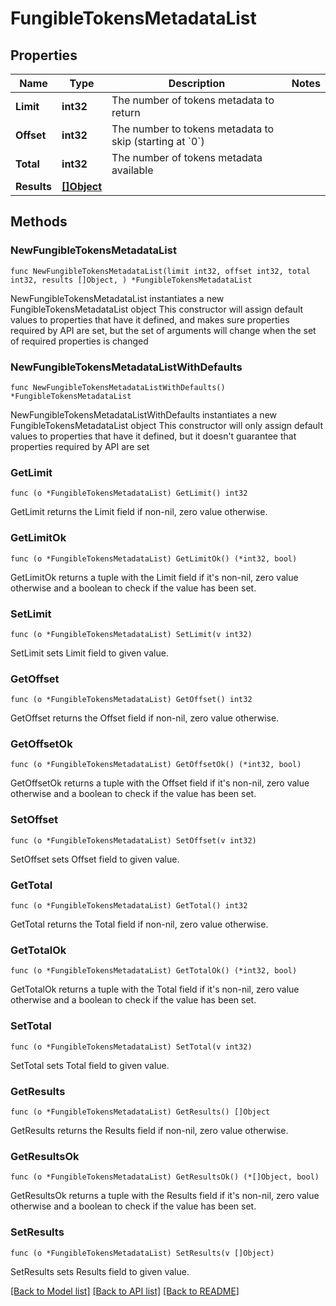 # FungibleTokensMetadataList

## Properties

Name | Type | Description | Notes
------------ | ------------- | ------------- | -------------
**Limit** | **int32** | The number of tokens metadata to return | 
**Offset** | **int32** | The number to tokens metadata to skip (starting at &#x60;0&#x60;) | 
**Total** | **int32** | The number of tokens metadata available | 
**Results** | [**[]Object**](Object.md) |  | 

## Methods

### NewFungibleTokensMetadataList

`func NewFungibleTokensMetadataList(limit int32, offset int32, total int32, results []Object, ) *FungibleTokensMetadataList`

NewFungibleTokensMetadataList instantiates a new FungibleTokensMetadataList object
This constructor will assign default values to properties that have it defined,
and makes sure properties required by API are set, but the set of arguments
will change when the set of required properties is changed

### NewFungibleTokensMetadataListWithDefaults

`func NewFungibleTokensMetadataListWithDefaults() *FungibleTokensMetadataList`

NewFungibleTokensMetadataListWithDefaults instantiates a new FungibleTokensMetadataList object
This constructor will only assign default values to properties that have it defined,
but it doesn't guarantee that properties required by API are set

### GetLimit

`func (o *FungibleTokensMetadataList) GetLimit() int32`

GetLimit returns the Limit field if non-nil, zero value otherwise.

### GetLimitOk

`func (o *FungibleTokensMetadataList) GetLimitOk() (*int32, bool)`

GetLimitOk returns a tuple with the Limit field if it's non-nil, zero value otherwise
and a boolean to check if the value has been set.

### SetLimit

`func (o *FungibleTokensMetadataList) SetLimit(v int32)`

SetLimit sets Limit field to given value.


### GetOffset

`func (o *FungibleTokensMetadataList) GetOffset() int32`

GetOffset returns the Offset field if non-nil, zero value otherwise.

### GetOffsetOk

`func (o *FungibleTokensMetadataList) GetOffsetOk() (*int32, bool)`

GetOffsetOk returns a tuple with the Offset field if it's non-nil, zero value otherwise
and a boolean to check if the value has been set.

### SetOffset

`func (o *FungibleTokensMetadataList) SetOffset(v int32)`

SetOffset sets Offset field to given value.


### GetTotal

`func (o *FungibleTokensMetadataList) GetTotal() int32`

GetTotal returns the Total field if non-nil, zero value otherwise.

### GetTotalOk

`func (o *FungibleTokensMetadataList) GetTotalOk() (*int32, bool)`

GetTotalOk returns a tuple with the Total field if it's non-nil, zero value otherwise
and a boolean to check if the value has been set.

### SetTotal

`func (o *FungibleTokensMetadataList) SetTotal(v int32)`

SetTotal sets Total field to given value.


### GetResults

`func (o *FungibleTokensMetadataList) GetResults() []Object`

GetResults returns the Results field if non-nil, zero value otherwise.

### GetResultsOk

`func (o *FungibleTokensMetadataList) GetResultsOk() (*[]Object, bool)`

GetResultsOk returns a tuple with the Results field if it's non-nil, zero value otherwise
and a boolean to check if the value has been set.

### SetResults

`func (o *FungibleTokensMetadataList) SetResults(v []Object)`

SetResults sets Results field to given value.



[[Back to Model list]](../README.md#documentation-for-models) [[Back to API list]](../README.md#documentation-for-api-endpoints) [[Back to README]](../README.md)


